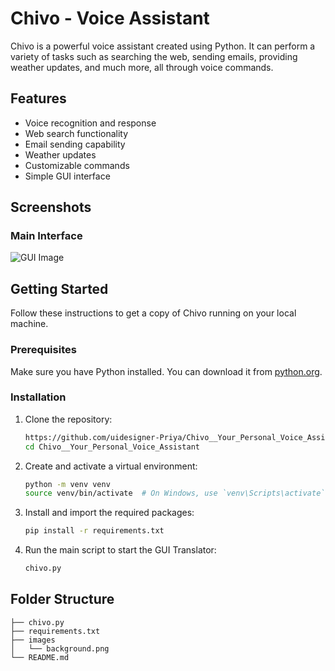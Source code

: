 # Chivo - Voice Assistant

Chivo is a powerful voice assistant created using Python. It can perform a variety of tasks such as searching the web, sending emails, providing weather updates, and much more, all through voice commands.

## Features

- Voice recognition and response
- Web search functionality
- Email sending capability
- Weather updates
- Customizable commands
- Simple GUI interface

## Screenshots

### Main Interface

![GUI Image](https://github.com/user-attachments/assets/fa5d7134-f3ba-4fb8-9a26-d7382ab5d3a9)

## Getting Started

Follow these instructions to get a copy of Chivo running on your local machine.

### Prerequisites

Make sure you have Python installed. You can download it from [python.org](https://www.python.org/).

### Installation

1. Clone the repository:
   ```sh
   https://github.com/uidesigner-Priya/Chivo__Your_Personal_Voice_Assistant.git
   cd Chivo__Your_Personal_Voice_Assistant
   
2. Create and activate a virtual environment:
   ```sh
   python -m venv venv
   source venv/bin/activate  # On Windows, use `venv\Scripts\activate`

3. Install and import the required packages:
   ```sh
   pip install -r requirements.txt
   ```
   
4. Run the main script to start the GUI Translator:
   ```sh
   chivo.py

## Folder Structure
```
├── chivo.py
├── requirements.txt
├── images
│   └── background.png
└── README.md
```
